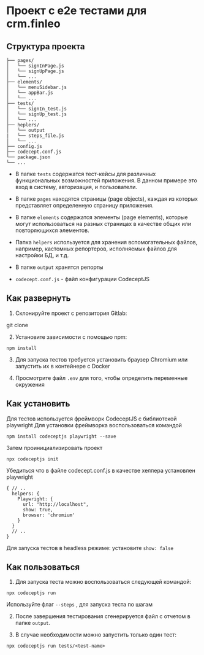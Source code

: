 # Проект с e2e тестами для crm.finleo

## Структура проекта
```
├── pages/
│   └── signInPage.js
│   └── signUpPage.js
│   └── ...
├── elements/
│   └── menuSidebar.js
│   └── appBar.js
│   └── ...
├── tests/
│   └── signIn_test.js
│   └── signUp_test.js
│   └── ...
├── heplers/
│   └── output
|   └── steps_file.js
│   └── ...
├── config.js
├── codecept.conf.js
└── package.json
└── ...
```
- В папке `tests` содержатся тест-кейсы для различных функциональных возможностей приложения. В данном примере это вход в систему, авторизация,  и пользователи.

- В папке `pages` находятся страницы (page objects), каждая из которых представляет определенную страницу приложения. 

- В папке `elements` содержатся элементы (page elements), которые могут использоваться на разных страницах в качестве общих или повторяющихся элементов. 

- Папка `helpers` используется для хранения вспомогательных файлов, например, кастомных репортеров, исполняемых файлов для настройки БД, и т.д.

- В папке `output` хранятся репорты 

- `codecept.conf.js` - файл конфигурации CodeceptJS

## Как развернуть

1. Склонируйте проект с репозитория Gitlab:
 
git clone <project-url>

2. Установите зависимости с помощью npm:

`npm install`

3. Для запуска тестов требуется установить браузер Chromium или запустить их в контейнере с Docker

4. Просмотрите файл `.env` для того, чтобы определить переменные окружения

## Как установить

Для тестов используется фреймворк CodeceptJS с библиотекой playwright
Для установки фреймворка воспользоваться командой

`npm install codeceptjs playwright --save`

Затем проинициализировать проект 

`npx codeceptjs init`

Убедиться что в файле codecept.conf.js в качестве хелпера установлен playwright
```
{ // ..
  helpers: {
    Playwright: {
      url: "http://localhost",
      show: true,
      browser: 'chromium'
    }
  }
  // ..
}
```
Для запуска тестов в headless режиме: установите `show: false`

## Как пользоваться

1. Для запуска теста можно воспользоваться следующей командой:

`npx codeceptjs run`

Используйте флаг `--steps` , для запуска теста по шагам

2. После завершения тестирования сгенерируется файл с отчетом в папке `output`.

3. В случае необходимости можно запустить только один тест: 

`npx codeceptjs run tests/<test-name>`